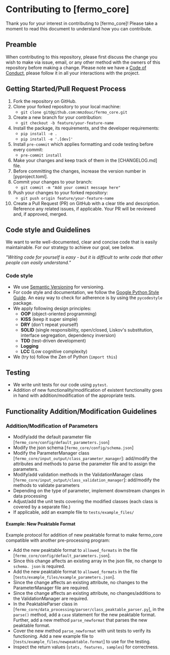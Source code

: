 # Contributing to [fermo_core]

Thank you for your interest in contributing to [fermo_core]! Please take a moment to
read this document to understand how you can contribute.

## Preamble

When contributing to this repository, please first discuss the change you wish to
make via issue, email, or any other method with the owners of this repository
before making a change. Please note we have a [Code of Conduct](CODE_OF_CONDUCT.md),
please follow it in all your interactions with the project.

## Getting Started/Pull Request Process

1. Fork the repository on GitHub.
2. Clone your forked repository to your local machine:
   - `git clone git@github.com:mmzdouc/fermo_core.git`
3. Create a new branch for your contribution:
   - `git checkout -b feature/your-feature-name`
4. Install the package, its requirements, and the developer requirements:
   - `pip install -e .`
   - `pip install -e '.[dev]'`
5. Install `pre-commit` which applies formatting and code testing before every commit:
   - `pre-commit install`
6. Make your changes and keep track of them in the [CHANGELOG.md] file.
7. Before committing the changes, increase the version number in [pyproject.toml].
8. Commit your changes to your branch:
   - `git commit -m "Add your commit message here"`
9. Push your changes to your forked repository:
   - `git push origin feature/your-feature-name`
10. Create a Pull Request (PR) on GitHub with a clear title and description.
    Reference any related issues, if applicable. Your PR will be reviewed and, if
    approved, merged.

## Code style and Guidelines

We want to write well-documented, clear and concise code that is easily maintainable.
For our strategy to achieve our goal, see below.

*"Writing code for yourself is easy - but it is difficult to write code that other
people can easily understand."*

### Code style

- We use [Semantic Versioning](http://semver.org/) for versioning.
- For code style and documentation, we follow the
  [Google Python Style Guide](https://google.github.io/styleguide/pyguide.html). An
  easy way to check for adherence is by using the `pycodestyle` package.
- We apply following design principles:
  - **OOP** (object-oriented programming)
  - **KISS** (keep it super simple)
  - **DRY** (don't repeat yourself)
  - **SOLID** (single responsibility, open/closed, Liskov's substitution, interface
    segregation, dependency inversion)
  - **TDD** (test-driven development)
  - **Logging**
  - **LCC** (Low cognitive complexity)
- We (try to) follow the Zen of Python (`import this`)

## Testing

- We write unit tests for our code using `pytest`.
- Addition of new functionality/modification of existent functionality goes in hand
  with addition/modification of the appropriate tests.

## Functionality Addition/Modification Guidelines

### Addition/Modification of Parameters

- Modify/add the default parameter file [`fermo_core/config/default_parameters.json`]
- Modify the json schema [`fermo_core/config/schema.json`]
- Modify the ParameterManager class
  [`fermo_core/input_output/class_parameter_manager`]:
  add/modify the attributes and methods to parse the parameter file and to assign the
  parameters.
- Modify/add validation methods in the ValidationManager class
  [`fermo_core/input_output/class_validation_manager`]:
  add/modify the methods to validate parameters
- Depending on the type of parameter, implement downstream changes in data processing
- Adjust/add the unit tests covering the modified classes (each class is covered by
  a separate file.)
- If applicable, add an example file to `tests/example_files/`

#### Example: New Peaktable Format

Example protocol for addition of new peaktable format to make fermo_core compatible
with another pre-processing program:
- Add the new peaktable format to `allowed_formats` in the file
  [`fermo_core/config/default_parameters.json`].
- Since this change affects an existing array in the json file, no change to `schema.
  json` is required.
- Add the new peaktable format to `allowed_formats` in the file
  [`tests/example_files/example_parameters.json`].
- Since the change affects an existing attribute, no changes to the ParameterManager
  file are required.
- Since the change affects an existing attribute, no changes/additions to the
  ValidationManager are required.
- In the PeaktableParser class in
  [`fermo_core/data_processing/parser/class_peaktable_parser.py`], in the `parse()`
  method, add a `case` statement for the new peaktable format. Further, add a new
  method `parse_newformat` that parses the new peaktable format.
- Cover the new method `parse_newformat` with unit tests to verify its functioning.
  Add a new example file to [`tests/example_files/newpeaktable.format`] to use for
  the testing.
- Inspect the return values (`stats, features, samples`) for correctness.
